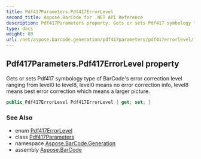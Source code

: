 ```yaml
---
title: Pdf417Parameters.Pdf417ErrorLevel
second_title: Aspose.BarCode for .NET API Reference
description: Pdf417Parameters property. Gets or sets Pdf417 symbology type of BarCodes error correction level ranging from level0 to level8 level0 means no error correction info level8 means best error correction which means a larger picture
type: docs
weight: 80
url: /net/aspose.barcode.generation/pdf417parameters/pdf417errorlevel/
---
```

## Pdf417Parameters.Pdf417ErrorLevel property

Gets or sets Pdf417 symbology type of BarCode's error correction level ranging from level0 to level8, level0 means no error correction info, level8 means best error correction which means a larger picture.

```csharp
public Pdf417ErrorLevel Pdf417ErrorLevel { get; set; }
```

### See Also

* enum [Pdf417ErrorLevel](../../pdf417errorlevel/)
* class [Pdf417Parameters](../)
* namespace [Aspose.BarCode.Generation](../../pdf417parameters/)
* assembly [Aspose.BarCode](../../../)


